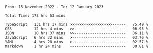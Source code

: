 <!-- <div align="center">
  
  ![](https://raw.githubusercontent.com/iaizawa0623/github-stats/master/generated/overview.svg#gh-dark-mode-only)
  ![](https://raw.githubusercontent.com/iaizawa0623/github-stats/master/generated/overview.svg#gh-light-mode-only)
  ![](https://raw.githubusercontent.com/iaizawa0623/github-stats/master/generated/languages.svg#gh-dark-mode-only)
  ![](https://raw.githubusercontent.com/iaizawa0623/github-stats/master/generated/languages.svg#gh-light-mode-only)

</div> -->


<!--
<a href="https://github.com/anuraghazra/github-readme-stats">
  <img src="https://github-readme-stats.vercel.app/api?username=iaizawa0623&show_icons=true&count_private=true&theme=dracula&line_height=40" />
  <img src="https://github-readme-stats.vercel.app/api/top-langs/?username=iaizawa0623&count_private=true&theme=dracula" />
</a>

***
-->

<!--START_SECTION:waka-->

```text
From: 15 November 2022 - To: 12 January 2023

Total Time: 173 hrs 53 mins

TypeScript   131 hrs 17 mins >>>>>>>>>>>>>>>>>>>------   75.49 %
CSS          12 hrs 4 mins   >>-----------------------   06.95 %
JSON         10 hrs 37 mins  >>-----------------------   06.11 %
JavaScript   6 hrs 32 mins   >------------------------   03.76 %
YAML         4 hrs 28 mins   >------------------------   02.57 %
Markdown     1 hr 24 mins    -------------------------   00.81 %
```

<!--END_SECTION:waka-->
